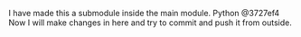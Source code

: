 I have made this a submodule inside the main module.
Python @3727ef4
Now I will make changes in here and try to commit and push it from outside.